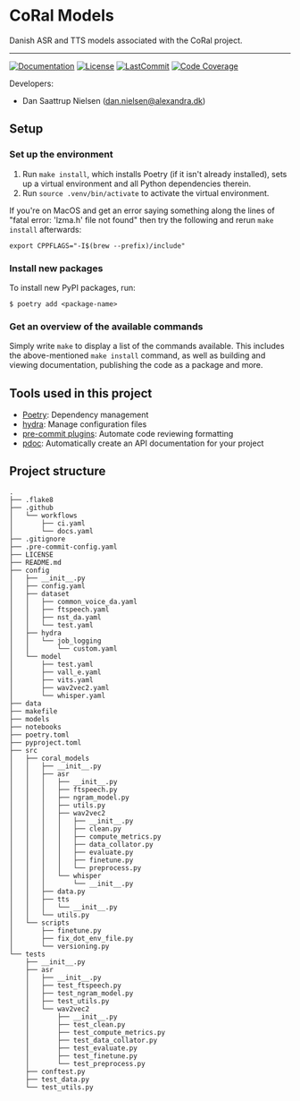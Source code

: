 # CoRal Models

Danish ASR and TTS models associated with the CoRal project.

______________________________________________________________________
[![Documentation](https://img.shields.io/badge/docs-passing-green)](https://alexandrainst.github.io/CoRal-models/coral_models.html)
[![License](https://img.shields.io/github/license/alexandrainst/CoRal-models)](https://github.com/alexandrainst/CoRal-models/blob/main/LICENSE)
[![LastCommit](https://img.shields.io/github/last-commit/alexandrainst/CoRal-models)](https://github.com/alexandrainst/CoRal-models/commits/main)
[![Code Coverage](https://img.shields.io/badge/Coverage-37%25-red.svg)](https://github.com/alexandrainst/CoRal-models/tree/main/tests)


Developers:

- Dan Saattrup Nielsen (dan.nielsen@alexandra.dk)


## Setup

### Set up the environment

1. Run `make install`, which installs Poetry (if it isn't already installed), sets up a virtual environment and all Python dependencies therein.
2. Run `source .venv/bin/activate` to activate the virtual environment.

If you're on MacOS and get an error saying something along the lines of "fatal error:
'lzma.h' file not found" then try the following and rerun `make install` afterwards:

```
export CPPFLAGS="-I$(brew --prefix)/include"
```


### Install new packages

To install new PyPI packages, run:

```
$ poetry add <package-name>
```

### Get an overview of the available commands

Simply write `make` to display a list of the commands available. This includes the
above-mentioned `make install` command, as well as building and viewing documentation,
publishing the code as a package and more.


## Tools used in this project
* [Poetry](https://towardsdatascience.com/how-to-effortlessly-publish-your-python-package-to-pypi-using-poetry-44b305362f9f): Dependency management
* [hydra](https://hydra.cc/): Manage configuration files
* [pre-commit plugins](https://pre-commit.com/): Automate code reviewing formatting
* [pdoc](https://github.com/pdoc3/pdoc): Automatically create an API documentation for your project


## Project structure
```
.
├── .flake8
├── .github
│   └── workflows
│       ├── ci.yaml
│       └── docs.yaml
├── .gitignore
├── .pre-commit-config.yaml
├── LICENSE
├── README.md
├── config
│   ├── __init__.py
│   ├── config.yaml
│   ├── dataset
│   │   ├── common_voice_da.yaml
│   │   ├── ftspeech.yaml
│   │   ├── nst_da.yaml
│   │   └── test.yaml
│   ├── hydra
│   │   └── job_logging
│   │       └── custom.yaml
│   └── model
│       ├── test.yaml
│       ├── vall_e.yaml
│       ├── vits.yaml
│       ├── wav2vec2.yaml
│       └── whisper.yaml
├── data
├── makefile
├── models
├── notebooks
├── poetry.toml
├── pyproject.toml
├── src
│   ├── coral_models
│   │   ├── __init__.py
│   │   ├── asr
│   │   │   ├── __init__.py
│   │   │   ├── ftspeech.py
│   │   │   ├── ngram_model.py
│   │   │   ├── utils.py
│   │   │   ├── wav2vec2
│   │   │   │   ├── __init__.py
│   │   │   │   ├── clean.py
│   │   │   │   ├── compute_metrics.py
│   │   │   │   ├── data_collator.py
│   │   │   │   ├── evaluate.py
│   │   │   │   ├── finetune.py
│   │   │   │   └── preprocess.py
│   │   │   └── whisper
│   │   │       └── __init__.py
│   │   ├── data.py
│   │   ├── tts
│   │   │   └── __init__.py
│   │   └── utils.py
│   └── scripts
│       ├── finetune.py
│       ├── fix_dot_env_file.py
│       └── versioning.py
└── tests
    ├── __init__.py
    ├── asr
    │   ├── __init__.py
    │   ├── test_ftspeech.py
    │   ├── test_ngram_model.py
    │   ├── test_utils.py
    │   └── wav2vec2
    │       ├── __init__.py
    │       ├── test_clean.py
    │       ├── test_compute_metrics.py
    │       ├── test_data_collator.py
    │       ├── test_evaluate.py
    │       ├── test_finetune.py
    │       └── test_preprocess.py
    ├── conftest.py
    ├── test_data.py
    └── test_utils.py
```
